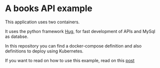 # A books API example

This application uses two containers.

It uses the python framework [Hug](https://www.hug.rest/), for fast development of APIs and MySql as databse. 

In this repository you can find a docker-compose definition and also definitions to deploy using Kubernetes.

If you want to read on how to use this example, read on this [post](https://vicentecoopman.medium.com/a-two-containers-application-from-docker-to-kubernetes-f066ae40a8a3)

